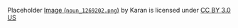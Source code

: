 Placeholder [Image (`noun_1269202.png`)][image-karan] by Karan is licensed under [CC BY 3.0 US][cc-by-30-us]

[image-karan]: https://thenounproject.com/term/image-placeholder/1269202/
[cc-by-30-us]: https://creativecommons.org/licenses/by/3.0/us/
